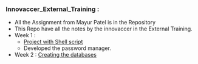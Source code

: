### Innovaccer_External_Training :
- All the Assignment from Mayur Patel is in the Repository
- This Repo have all the notes by the innovaccer in the External Training. 
- Week 1 : 
  - [Project with Shell script](https://github.com/ericraymundrex/Password_Manager) 
  - Developed the password manager.
- Week 2 : [Creating the databases](https://github.com/ericraymundrex/Innovaccer_External_Training_/tree/main/SQL_and_mongoDB)

